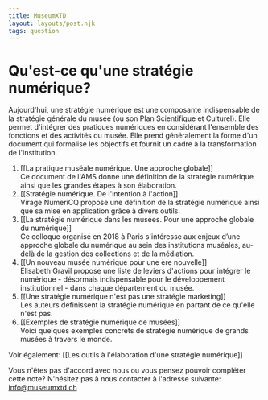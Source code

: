 ```yaml
---
title: MuseumXTD
layout: layouts/post.njk
tags: question
---
```

# Qu'est-ce qu'une stratégie numérique?  
Aujourd'hui, une stratégie numérique est une composante indispensable de la stratégie générale du musée (ou son Plan Scientifique et Culturel). Elle permet d'intégrer des pratiques numériques en considérant l'ensemble des fonctions et des activités du musée. Elle prend généralement la forme d'un document qui formalise les objectifs et fournit un cadre à la transformation de l'institution. 

1. [[La pratique muséale numérique. Une approche globale]]  
   Ce document de l'AMS donne une définition de la stratégie numérique ainsi que les grandes étapes à son élaboration.  
2. [[Stratégie numérique. De l'intention à l'action]]   
   Virage NumeriCQ propose une définition de la stratégie numérique ainsi que sa mise en application grâce à divers outils. 
3. [[La stratégie numérique dans les musées. Pour une approche globale du numérique]]  
   Ce colloque organisé en 2018 à Paris s'intéresse aux enjeux d’une approche globale du numérique au sein des institutions muséales, au-delà de la gestion des collections et de la médiation.  
4. [[Un nouveau musée numérique pour une ère nouvelle]]  
   Elisabeth Gravil propose une liste de leviers d'actions pour intégrer le numérique - désormais indispensable pour le développement institutionnel - dans chaque département du musée.  
5. [[Une stratégie numérique n'est pas une stratégie marketing]]  
   Les auteurs définissent la stratégie numérique en partant de ce qu'elle n'est pas. 
6. [[Exemples de stratégie numérique de musées]]  
   Voici quelques exemples concrets de stratégie numérique de grands musées à travers le monde. 


Voir également: [[Les outils à l'élaboration d'une stratégie numérique]]  


Vous n'êtes pas d'accord avec nous ou vous pensez pouvoir compléter cette note? N'hésitez pas à nous contacter à l'adresse suivante: [info@museumxtd.ch](mailto:info@museumxtd.ch)


